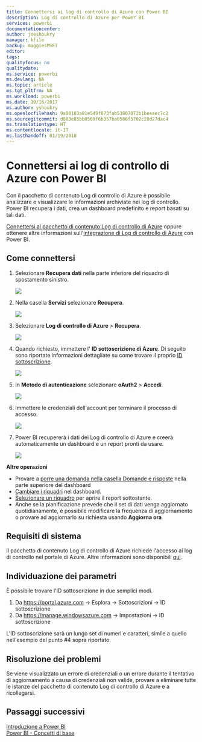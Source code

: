 ```yaml
---
title: Connettersi ai log di controllo di Azure con Power BI
description: Log di controllo di Azure per Power BI
services: powerbi
documentationcenter: 
author: joeshoukry
manager: kfile
backup: maggiesMSFT
editor: 
tags: 
qualityfocus: no
qualitydate: 
ms.service: powerbi
ms.devlang: NA
ms.topic: article
ms.tgt_pltfrm: NA
ms.workload: powerbi
ms.date: 10/16/2017
ms.author: yshoukry
ms.openlocfilehash: 9a00183a81e549f873fab53807072b1beeaec7c2
ms.sourcegitcommit: d803e85bb0569f6b357ba0586f5702c20d27dac4
ms.translationtype: HT
ms.contentlocale: it-IT
ms.lasthandoff: 01/19/2018
---
```

# <a name="connect-to-azure-audit-logs-with-power-bi"></a>Connettersi ai log di controllo di Azure con Power BI
Con il pacchetto di contenuto Log di controllo di Azure è possibile analizzare e visualizzare le informazioni archiviate nei log di controllo. Power BI recupera i dati, crea un dashboard predefinito e report basati su tali dati.

[Connettersi al pacchetto di contenuto Log di controllo di Azure](https://app.powerbi.com/getdata/services/azure-audit-logs) oppure ottenere altre informazioni sull'[integrazione di Log di controllo di Azure](https://powerbi.microsoft.com/integrations/azure-audit-logs) con Power BI.

## <a name="how-to-connect"></a>Come connettersi
1. Selezionare **Recupera dati** nella parte inferiore del riquadro di spostamento sinistro.  
   
    ![](media/service-connect-to-azure-audit-logs/getdata.png)
2. Nella casella **Servizi** selezionare **Recupera**.  
   
    ![](media/service-connect-to-azure-audit-logs/services.png) 
3. Selezionare **Log di controllo di Azure**  > **Recupera**.  
   
   ![](media/service-connect-to-azure-audit-logs/azureauditlogs.png)
4. Quando richiesto, immettere l' **ID sottoscrizione di Azure**. Di seguito sono riportate informazioni dettagliate su come trovare il proprio [ID sottoscrizione](#FindingParams).   
   
    ![](media/service-connect-to-azure-audit-logs/parameters.png)
5. In **Metodo di autenticazione** selezionare **oAuth2** \> **Accedi**.
   
    ![](media/service-connect-to-azure-audit-logs/creds.png)
6. Immettere le credenziali dell'account per terminare il processo di accesso.
   
    ![](media/service-connect-to-azure-audit-logs/login.png)
7. Power BI recupererà i dati dei Log di controllo di Azure e creerà automaticamente un dashboard e un report pronti da usare. 
   
    ![](media/service-connect-to-azure-audit-logs/dashboard.png)

**Altre operazioni**

* Provare a [porre una domanda nella casella Domande e risposte](power-bi-q-and-a.md) nella parte superiore del dashboard
* [Cambiare i riquadri](service-dashboard-edit-tile.md) nel dashboard.
* [Selezionare un riquadro](service-dashboard-tiles.md) per aprire il report sottostante.
* Anche se la pianificazione prevede che il set di dati venga aggiornato quotidianamente, è possibile modificare la frequenza di aggiornamento o provare ad aggiornarlo su richiesta usando **Aggiorna ora**

## <a name="system-requirements"></a>Requisiti di sistema
Il pacchetto di contenuto Log di controllo di Azure richiede l'accesso ai log di controllo nel portale di Azure. Altre informazioni sono disponibili [qui](https://azure.microsoft.com/en-us/documentation/articles/insights-debugging-with-events/).

<a name="FindingParams"></a>

## <a name="finding-parameters"></a>Individuazione dei parametri
È possibile trovare l'ID sottoscrizione in due semplici modi.

1. Da https://portal.azure.com -&gt; Esplora -&gt; Sottoscrizioni -&gt; ID sottoscrizione
2. Da https://manage.windowsazure.com -&gt; Impostazioni  -&gt; ID sottoscrizione

L'ID sottoscrizione sarà un lungo set di numeri e caratteri, simile a quello nell'esempio del punto \#4 sopra riportato. 

## <a name="troubleshooting"></a>Risoluzione dei problemi
Se viene visualizzato un errore di credenziali o un errore durante il tentativo di aggiornamento a causa di credenziali non valide, provare a eliminare tutte le istanze del pacchetto di contenuto Log di controllo di Azure e a ricollegarsi.

## <a name="next-steps"></a>Passaggi successivi
[Introduzione a Power BI](service-get-started.md)  
[Power BI - Concetti di base](service-basic-concepts.md)  

